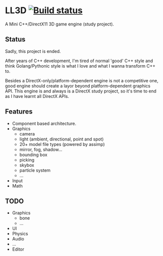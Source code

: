 # LL3D [![Build status](https://ci.appveyor.com/api/projects/status/5099p8c414wdjib8?svg=true)](https://ci.appveyor.com/project/litianqi/ll3d)

A Mini C++/DirectX11 3D game engine (study project).

## Status

Sadly, this project is ended.

After years of C++ development, I'm tired of normal 'good' C++ style and think Golang/Pythonic style is what I love and what I wanna transform C++ to.

Besides a DirectX-only/platform-dependent engine is not a competitive one, good engine should create a layor beyond platform-dependent graphics API. This engine is and always is a DirectX study project, so it's time to end as I have learnt all DirectX APIs.

## Features

- Component based architecture.
- Graphics
  - camera
  - light (ambient, directional, point and spot)
  - 20+ model file types (powered by assimp)
  - mirror, fog, shadow...
  - bounding box
  - picking
  - skybox
  - particle system
  - ...
- Input
- Math

## TODO

- Graphics
  - bone
  - ...
- UI
- Physics
- Audio
- ...
- Editor

